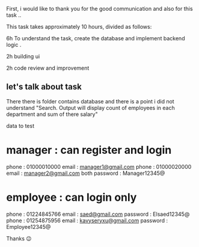 First, i would like to thank you for the good communication and also for this task ..  

This task takes approximately 10 hours, divided as follows:

6h To understand the task, create the database and implement backend logic .

2h building ui

2h code review and improvement

## let's talk about task
There there is folder contains database and there is a point i did not understand "Search. Output will display count of employees in each department and sum of there salary" 

data to test 
    
# manager : can register and login
phone : 01000010000 email : manager1@gmail.com
phone : 01000020000 email : manager2@gmail.com
both password : Manager12345@
    
# employee : can login only
phone : 01224845766 email : saed@gmail.com password : Elsaed12345@
phone : 01254875956 email : kavyseryxu@gmail.com password : Employee12345@
        
Thanks 😉

